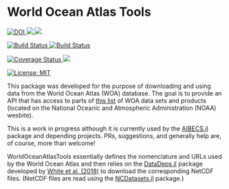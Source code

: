 # World Ocean Atlas Tools

<p>
  <a href="https://doi.org/<DOI_NUMBER>">
    <img src="https://zenodo.org/badge/DOI/<DOI_NUMBER>.svg" alt="DOI">
  </a>
  <a href="https://briochemc.github.io/WorldOceanAtlasTools.jl/stable/">
    <img src=https://img.shields.io/badge/docs-stable-blue.svg>
  </a>
  <a href="https://briochemc.github.io/WorldOceanAtlasTools.jl/latest/">
    <img src=https://img.shields.io/badge/docs-dev-blue.svg>
  </a>
</p>
<p>
  <a href="https://travis-ci.com/briochemc/WorldOceanAtlasTools.jl">
    <img alt="Build Status" src="https://travis-ci.com/briochemc/WorldOceanAtlasTools.jl.svg?branch=master">
  </a>
  <a href="https://ci.appveyor.com/project/briochemc/WorldOceanAtlasTools-jl">
    <img alt="Build Status" src="https://ci.appveyor.com/api/projects/status/76lcl30w1uxbirx2?svg=true">
  </a>
</p>
<p>
  <a href='https://coveralls.io/github/briochemc/WorldOceanAtlasTools.jl'>
    <img src='https://coveralls.io/repos/github/briochemc/WorldOceanAtlasTools.jl/badge.svg' alt='Coverage Status' />
  </a>
  <a href="https://codecov.io/gh/briochemc/WorldOceanAtlasTools.jl">
    <img src="https://codecov.io/gh/briochemc/WorldOceanAtlasTools.jl/branch/master/graph/badge.svg" />
  </a>
</p>
<p>
  <a href="https://github.com/briochemc/WorldOceanAtlasTools.jl/blob/master/LICENSE">
    <img alt="License: MIT" src="https://img.shields.io/badge/License-MIT-yellow.svg">
  </a>
</p>

This package was developed for the purpose of downloading and using data from the World Ocean Atlas (WOA) database.
The goal is to provide an API that has access to parts of [this list](https://www.nodc.noaa.gov/OC5/indprod.html) of WOA data sets and products (located on the National Oceanic and Atmospheric Administration (NOAA) wesbite).

This is a work in progress although it is currently used by the [AIBECS.jl](https://github.com/briochemc/AIBECS.jl) package and depending projects.
PRs, suggestions, and generally help are, of course, more than welcome!

WorldOceanAtlasTools essentially defines the nomenclature and URLs used by the World Ocean Atlas and then relies on the [DataDeps.jl](https://github.com/oxinabox/DataDeps.jl) package developed by [White et al. (2018)](https://arxiv.org/abs/1808.01091) to download the corresponding NetCDF files.
(NetCDF files are read using the [NCDatasets.jl](https://github.com/Alexander-Barth/NCDatasets.jl) package.)

